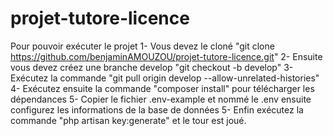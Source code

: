 # projet-tutore-licence

Pour pouvoir exécuter le projet
1- Vous devez le cloné "git clone https://github.com/benjaminAMOUZOU/projet-tutore-licence.git"
2- Ensuite vous devez créez une branche develop "git checkout -b develop"
3- Exécutez la commande "git pull origin develop --allow-unrelated-histories"
4- Exécutez ensuite la commande "composer install" pour télécharger les dépendances
5- Copier le fichier .env-example et nommé le .env ensuite configurez les informations de la base de données
5- Enfin exécutez la commande "php artisan key:generate" et le tour est joué.

